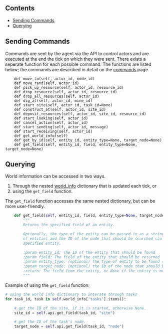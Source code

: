 ## Contents

- [Sending Commands](#Sending-Commands)
- [Querying](#Querying)

## Sending Commands

Commands are sent by the agent via the API to control actors and are executed at the end the tick on which they were sent. There exists a seperate function for each possible command. The functions are listed below; the commands are described in detail on the [commands](33_commands#Detailed-Command-List) page.

```
    def move_to(self, actor_id, node_id)
    def move_rand(self, actor_id)
    def pick_up_resource(self, actor_id, resource_id)
    def drop_resource(self, actor_id, resource_id)
    def drop_all_resources(self, actor_id)
    def dig_at(self, actor_id, mine_id)
    def start_site(self, actor_id, task_id=None)
    def construct_at(self, actor_id, site_id)
    def deposit_resources(self, actor_id, site_id, resource_id)
    def start_looking(self, actor_id)
    def cancel_action(self, actor_id)
    def start_sending(self, actor_id, message)
    def start_receiving(self, actor_id)
    def get_world_info(self)
    def get_by_id(self, entity_id, entity_type=None, target_node=None)
    def get_field(self, entity_id, field, entity_type=None, target_node=None)
```

## Querying

World information can be accessed in two ways.
1. Through the nested [world_info](32_world_info) dictionary that is updated each tick, or
2. using the `get_field` function.

The `get_field` function accesses the same nested dictionary, but can be more user-friendly.
```python
    def get_field(self, entity_id, field, entity_type=None, target_node=None):
        """
        Returns the specified field of an entity.

        Optionally, the type of the entity can be passed in as a string to stop the function from searching other types
        of entities and the ID of the node that should be searched can also be chosen to only search one node for the
        specified entity.

        :param entity_id: The ID of the entity that should be found
        :param field: The field of the entity that should be returned
        :param entity_type: (optional) The type of entity to be found (Node, Edge, Actor, Resource, Mine, Site, Building)
        :param target_node: (optional) the ID of the node that should be checked
        :return: The field from the entity, or None if the entity is not found or the entity does not have the field.
        """
```

Example of using the `get_field` function:
```python
# using the world info dictionary to interate through tasks
for task_id, task in self.world_info['tasks'].items(): 

    # get the ID of the site, if it is started, otherwise None.
    site_id = self.api.get_field(task_id, "site")

    # get the ID of the task's node.
    target_node = self.api.get_field(task_id, "node")
```

